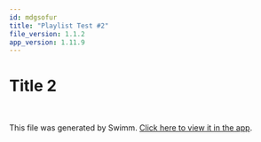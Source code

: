 ```yaml
---
id: mdgsofur
title: "Playlist Test #2"
file_version: 1.1.2
app_version: 1.11.9
---
```


<!-- Intro - Do not remove this comment -->
# Title 2

<br/>

This file was generated by Swimm. [Click here to view it in the app](https://app.swimm.io/repos/Z2l0aHViJTNBJTNBYmFja2VuZC1zd2ltbSUzQSUzQXJpY2FyZG9sb3Blemc=/playlists/mdgsofur).
